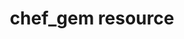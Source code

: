 ---
resource_reference: true
resources_common_guards: true
resources_common_notification: true
resources_common_properties: true
title: chef_gem resource
resource: chef_gem
aliases:
- "/resource_chef_gem.html"
menu:
  infra:
    title: chef_gem
    identifier: chef_infra/cookbook_reference/resources/chef_gem chef_gem
    parent: chef_infra/cookbook_reference/resources
resource_description_list:
- markdown: |-
    Use the **chef_gem** resource to install a gem only for the instance of Ruby that is dedicated to the chef-client.
    When a gem is installed from a local file, it must be added to the node using the **remote_file** or **cookbook_file** resources.

    The **chef_gem** resource works with all of the same properties and options as the **gem_package** resource, but does not
    accept the `gem_binary` property because it always uses the `CurrentGemEnvironment` under which the `chef-client` is
    running. In addition to performing actions similar to the **gem_package** resource, the **chef_gem** resource does the
    following:
    - Runs its actions immediately, before convergence, allowing a gem to be used in a recipe immediately after it is installed.
    - Runs `Gem.clear_paths` after the action, ensuring that gem is aware of changes so that it can be required immediately after it is installed.
- warning:
    markdown: |-
      The **chef_gem** and **gem_package** resources are both used to install Ruby gems. For any machine on which Chef Infra Client is
      installed, there are two instances of Ruby. One is the standard, system-wide instance of Ruby and the other is a dedicated instance that is
      available only to Chef Infra Client.
      Use the **chef_gem** resource to install gems into the instance of Ruby that is dedicated to Chef Infra Client.
      Use the **gem_package** resource to install all other gems (i.e. install gems system-wide).
syntax_full_code_block: |-
  chef_gem 'name' do
    clear_sources               true, false
    gem_binary                  String
    include_default_source      true, false
    options                     String, Hash, Array
    package_name                String
    source                      String, Array
    timeout                     String, Integer
    version                     String
    action                      Symbol # defaults to :install if not specified
  end
syntax_properties_list:
syntax_full_properties_list:
- "`chef_gem` is the resource."
- "`name` is the name given to the resource block."
- "`action` identifies which steps Chef Infra Client will take to bring the node into
  the desired state."
- "`clear_sources`, `gem_binary`, `include_default_source`, `options`, `package_name`,
  `source`, `timeout`, and `version` are the properties available to this resource."
actions_list:
  :install:
    markdown: Default. Install a gem. If a version is specified, install the specified
      version of the gem.
  :nothing:
    shortcode: resources_common_actions_nothing.md
  :purge:
    markdown: Purge a gem. This action typically removes the configuration files as
      well as the gem.
  :reconfig:
    markdown: Reconfigure a gem. This action requires a response file.
  :remove:
    markdown: Remove a gem.
  :upgrade:
    markdown: Install a gem and/or ensure that a gem is the latest version.
properties_list:
- property: clear_sources
  ruby_type: true, false
  required: false
  default_value: 'false'
  description_list:
  - markdown: Set to `true` to download a gem from the path specified by the `source`
      property (and not from RubyGems).
- property: gem_binary
  ruby_type: String
  required: false
  default_value: The `gem` binary included with Chef Infra Client.
  description_list:
  - markdown: The path of a gem binary to use for the installation. By default, the
      same version of Ruby that is used by Chef Infra Client will be used.
- property: include_default_source
  ruby_type: true, false
  required: false
  new_in: '13.0'
  description_list:
  - markdown: Set to `false` to not include `Chef::Config[:rubygems_url]` in the sources.
- property: options
  ruby_type: String, Hash, Array
  required: false
  description_list:
  - markdown: Options for the gem install, either a Hash or a String. When a hash
      is given, the options are passed to `Gem::DependencyInstaller.new`, and the
      gem will be installed via the gems API. When a String is given, the gem will
      be installed by shelling out to the gem command. Using a Hash of options with
      an explicit gem_binary will result in undefined behavior.
- property: package_name
  ruby_type: String
  required: false
  description_list:
  - markdown: An optional property to set the package name if it differs from the
      resource block's name.
- property: source
  ruby_type: String, Array
  required: false
  description_list:
  - markdown: Optional. The URL, or list of URLs, at which the gem package is located.
      This list is added to the source configured in `Chef::Config[:rubygems_url]`
      (see also include_default_source) to construct the complete list of rubygems
      sources. Users in an 'airgapped' environment should set Chef::Config[:rubygems_url]
      to their local RubyGems mirror.
- property: timeout
  ruby_type: String, Integer
  required: false
  description_list:
  - markdown: The amount of time (in seconds) to wait before timing out.
- property: version
  ruby_type: String
  required: false
  description_list:
  - markdown: The version of a package to be installed or upgraded.
examples: |
  **Compile time vs. converge time installation of gems**

  To install a gem while Chef Infra Client is configuring the node (the converge phase), set the `compile_time` property to `false`:
  ```ruby
  chef_gem 'right_aws' do
    compile_time false
    action :install
  end
  ```

  To install a gem while the resource collection is being built (the compile phase), set the `compile_time` property to `true`:
  ```ruby
  chef_gem 'right_aws' do
    compile_time true
    action :install
  end
  ```

  **Install MySQL gem into Chef Infra Client***
  ```ruby
  apt_update

  build_essential 'install compilation tools' do
    compile_time true
  end

  chef_gem 'mysql'
  ```
---